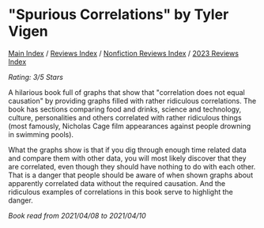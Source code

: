 # "Spurious Correlations" by Tyler Vigen

[Main Index](../../../README.md) / [Reviews Index](../../README.md) / [Nonfiction Reviews Index](../README.md) / [2023 Reviews Index](README.md)

*Rating: 3/5 Stars*

A hilarious book full of graphs that show that "correlation does not equal causation" by providing graphs filled with rather ridiculous correlations. The book has sections comparing food and drinks, science and technology, culture, personalities and others correlated with rather ridiculous things (most famously, Nicholas Cage film appearances against people drowning in swimming pools).

What the graphs show is that if you dig through enough time related data and compare them with other data, you will most likely discover that they are correlated, even though they should have nothing to do with each other. That is a danger that people should be aware of when shown graphs about apparently correlated data without the required causation. And the ridiculous examples of correlations in this book serve to highlight the danger.

*Book read from 2021/04/08 to 2021/04/10*
